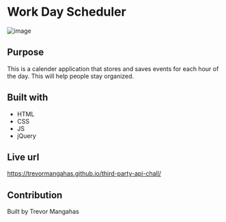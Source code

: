 # Work Day Scheduler
![image](https://user-images.githubusercontent.com/98117743/178929807-8104771d-f7ac-4098-9d9d-545b7788fec2.png)


## Purpose
This is a calender application that stores and saves events for each hour of the day. This will help people stay organized.

## Built with
* HTML
* CSS
* JS
* jQuery

## Live url
https://trevormangahas.github.io/third-party-api-chall/

## Contribution
Built by Trevor Mangahas
